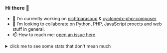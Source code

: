 ### Hi there 👋

- 🔭 I’m currently working on [nichtparasoup] & [cyclonedx-php-composer]
- 👯 I’m looking to collaborate on Python, PHP, JavaScript proects and web stuff in general.
- 📫 How to reach me: [open an issue here](https://github.com/jkowalleck/jkowalleck/issues).

[nichtparasoup]: https://github.com/k4cg/nichtparasoup
[cyclonedx-php-composer]: https://github.com/CycloneDX/cyclonedx-php-composer

<!--
- 🤔 I’m looking for help with ...
- 🌱 I’m currently learning python.
- 💬 Ask me about ...
- 😄 Pronouns: ...
- ⚡ Fun fact: ...
-->

<details>
<summary>click me to see some stats that don't mean much</summary>
<p>

![stats_gh]
![stats_lang]

</p>
<sub>
NOTE: Most Used Languages does not indicate my skill level or anything like that,
      it's based on GitHub metric of which languages I have the most lines of code on GitHub.
</sub>
</details>

<!-- see https://github.com/anuraghazra/github-readme-stats -->
[stats_gh]:   https://github-readme-stats.vercel.app/api?username=jkowalleck&hide=stars&hide_border=true&show_icons=true&disable_animations=true&theme=dark "gh stats"
[stats_lang]: https://github-readme-stats.vercel.app/api/top-langs/?username=jkowalleck&hide_border=true&layout=compact&theme=dark "lang stats"
